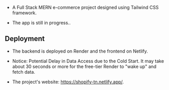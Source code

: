- A Full Stack MERN e-commerce project designed using Tailwind CSS framework.

- The app is still in progress..

## Deployment

- The backend is deployed on Render and the frontend on Netlify.

- Notice: Potential Delay in Data Access due to the Cold Start. It may take about 30 seconds or more for the free-tier Render to "wake up" and fetch data.

- The project's website: https://shopify-tn.netlify.app/.


